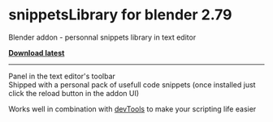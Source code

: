 # snippetsLibrary for blender 2.79
Blender addon - personnal snippets library in text editor

**[Download latest](https://github.com/Pullusb/snippetsLibrary279/archive/master.zip)**

---  

Panel in the text editor's toolbar  
Shipped with a personal pack of usefull code snippets (once installed just click the reload button in the addon UI)

Works well in combination with [devTools](https://github.com/Pullusb/devTools) to make your scripting life easier
